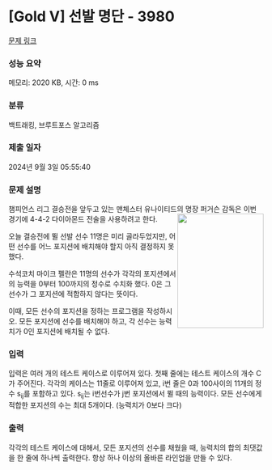 # [Gold V] 선발 명단 - 3980 

[문제 링크](https://www.acmicpc.net/problem/3980) 

### 성능 요약

메모리: 2020 KB, 시간: 0 ms

### 분류

백트래킹, 브루트포스 알고리즘

### 제출 일자

2024년 9월 3일 05:55:40

### 문제 설명

<p>챔피언스 리그 결승전을 앞두고 있는 맨체스터 유나이티드의 명장 퍼거슨 감독은 이번 경기에 4-4-2 다이아몬드 전술을 사용하려고 한다.<img alt="" src="https://www.acmicpc.net/upload/images/442.png" style="width: 170px; height: 226px; float: right;"></p>

<p>오늘 결승전에 뛸 선발 선수 11명은 미리 골라두었지만, 어떤 선수를 어느 포지션에 배치해야 할지 아직 결정하지 못했다.</p>

<p>수석코치 마이크 펠란은 11명의 선수가 각각의 포지션에서의 능력을 0부터 100까지의 정수로 수치화 했다. 0은 그 선수가 그 포지션에 적합하지 않다는 뜻이다.</p>

<p>이때, 모든 선수의 포지션을 정하는 프로그램을 작성하시오. 모든 포지션에 선수를 배치해야 하고, 각 선수는 능력치가 0인 포지션에 배치될 수 없다.</p>

### 입력 

 <p>입력은 여러 개의 테스트 케이스로 이루어져 있다. 첫째 줄에는 테스트 케이스의 개수 C가 주어진다. 각각의 케이스는 11줄로 이루어져 있고, i번 줄은 0과 100사이의 11개의 정수 s<sub>ij</sub>를 포함하고 있다. s<sub>ij</sub>는 i번선수가 j번 포지션에서 뛸 때의 능력이다. 모든 선수에게 적합한 포지션의 수는 최대 5개이다. (능력치가 0보다 크다)</p>

### 출력 

 <p>각각의 테스트 케이스에 대해서, 모든 포지션의 선수를 채웠을 때, 능력치의 합의 최댓값을 한 줄에 하나씩 출력한다. 항상 하나 이상의 올바른 라인업을 만들 수 있다.</p>

